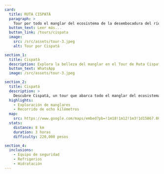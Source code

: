 ```yaml
---
card:
  title: RUTA CISPATÁ
  paragraph: >
    Tour por todo el manglar del ecosistema de la desembocadura del río Sinú. Un recorrido de tres horas que inicia en Coveñas, se transporta por tierra hasta las playas de San Antero y recorre ocho kilómetros explorando los manglares de la bahía. Luego, toma el caño lobo para regresar a las playas de San Antero. Este tour tiene un valor de 220,000 pesos.
  button_text: Leer más...
  button_link: /tours/cispata
  image:
    src: /src/assets/tour-3.jpeg
    alt: Tour por Cispatá

section_1:
  title: Cispatá
  description: Explora la belleza del manglar en el Tour de Ruta Cispatá
  button_text: WhatsApp
  image: /src/assets/tour-3.jpeg

section_2:
  title: Cispatá
  description: >
    Descubre Cispatá, un tour que abarca todo el manglar del ecosistema de la desembocadura del río Sinú. El recorrido de tres horas comienza en Coveñas y se traslada por tierra hasta las playas de San Antero, donde inicia un recorrido de ocho kilómetros explorando los manglares de la bahía. Posteriormente, toma el caño lobo para regresar a las playas de San Antero. El costo de este tour es de 220,000 pesos.
  highlights:
    - Exploración de manglares
    - Recorrido de ocho kilómetros
  map:
    src: https://www.google.com/maps/embed?pb=!1m18!1m12!1m3!1d15867.009911374053!2d-75.61020612716673!3d6.163894277135764!2m3!1f0!2f0!3f0!3m2!1i1024!2i768!4f13.1!3m3!1m2!1s0x8e4683cb1d5771e9%3A0x4fda2fc926473c68!2sPolideportivo%20Sur%20de%20Envigado!5e0!3m2!1sen!2sco
  stats:
    distance: 8 km
    duration: 3 horas
    difficulty: 220,000 pesos

section_4:
  inclusions:
    - Equipo de seguridad
    - Refrigerios
    - Hidratación
---
```

